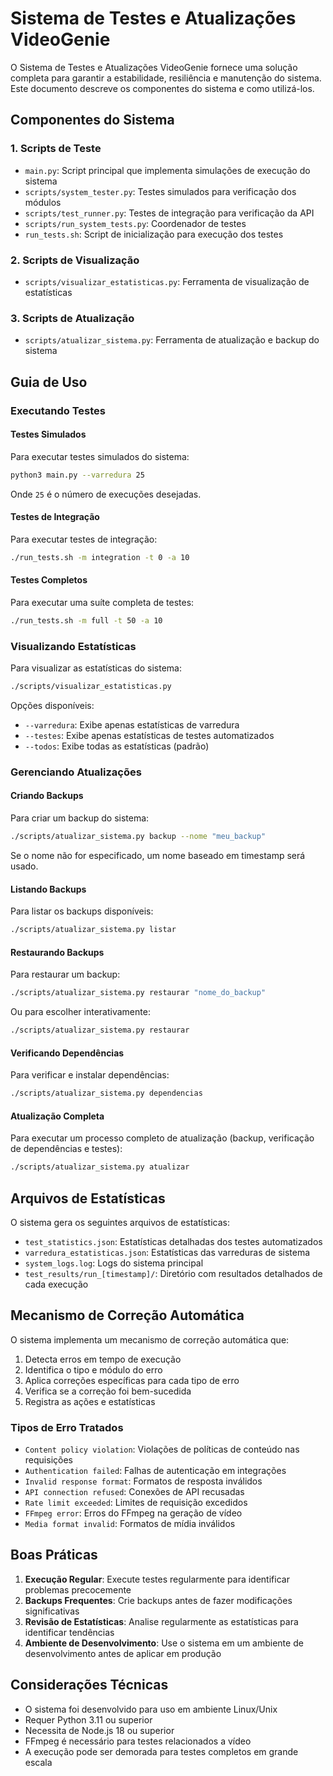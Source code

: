 # Sistema de Testes e Atualizações VideoGenie

O Sistema de Testes e Atualizações VideoGenie fornece uma solução completa para garantir a estabilidade, resiliência e manutenção do sistema. Este documento descreve os componentes do sistema e como utilizá-los.

## Componentes do Sistema

### 1. Scripts de Teste

- `main.py`: Script principal que implementa simulações de execução do sistema
- `scripts/system_tester.py`: Testes simulados para verificação dos módulos
- `scripts/test_runner.py`: Testes de integração para verificação da API
- `scripts/run_system_tests.py`: Coordenador de testes
- `run_tests.sh`: Script de inicialização para execução dos testes

### 2. Scripts de Visualização

- `scripts/visualizar_estatisticas.py`: Ferramenta de visualização de estatísticas

### 3. Scripts de Atualização

- `scripts/atualizar_sistema.py`: Ferramenta de atualização e backup do sistema

## Guia de Uso

### Executando Testes

#### Testes Simulados

Para executar testes simulados do sistema:

```bash
python3 main.py --varredura 25
```

Onde `25` é o número de execuções desejadas.

#### Testes de Integração

Para executar testes de integração:

```bash
./run_tests.sh -m integration -t 0 -a 10
```

#### Testes Completos

Para executar uma suíte completa de testes:

```bash
./run_tests.sh -m full -t 50 -a 10
```

### Visualizando Estatísticas

Para visualizar as estatísticas do sistema:

```bash
./scripts/visualizar_estatisticas.py
```

Opções disponíveis:

- `--varredura`: Exibe apenas estatísticas de varredura
- `--testes`: Exibe apenas estatísticas de testes automatizados
- `--todos`: Exibe todas as estatísticas (padrão)

### Gerenciando Atualizações

#### Criando Backups

Para criar um backup do sistema:

```bash
./scripts/atualizar_sistema.py backup --nome "meu_backup"
```

Se o nome não for especificado, um nome baseado em timestamp será usado.

#### Listando Backups

Para listar os backups disponíveis:

```bash
./scripts/atualizar_sistema.py listar
```

#### Restaurando Backups

Para restaurar um backup:

```bash
./scripts/atualizar_sistema.py restaurar "nome_do_backup"
```

Ou para escolher interativamente:

```bash
./scripts/atualizar_sistema.py restaurar
```

#### Verificando Dependências

Para verificar e instalar dependências:

```bash
./scripts/atualizar_sistema.py dependencias
```

#### Atualização Completa

Para executar um processo completo de atualização (backup, verificação de dependências e testes):

```bash
./scripts/atualizar_sistema.py atualizar
```

## Arquivos de Estatísticas

O sistema gera os seguintes arquivos de estatísticas:

- `test_statistics.json`: Estatísticas detalhadas dos testes automatizados
- `varredura_estatisticas.json`: Estatísticas das varreduras de sistema
- `system_logs.log`: Logs do sistema principal
- `test_results/run_[timestamp]/`: Diretório com resultados detalhados de cada execução

## Mecanismo de Correção Automática

O sistema implementa um mecanismo de correção automática que:

1. Detecta erros em tempo de execução
2. Identifica o tipo e módulo do erro
3. Aplica correções específicas para cada tipo de erro
4. Verifica se a correção foi bem-sucedida
5. Registra as ações e estatísticas

### Tipos de Erro Tratados

- `Content policy violation`: Violações de políticas de conteúdo nas requisições
- `Authentication failed`: Falhas de autenticação em integrações
- `Invalid response format`: Formatos de resposta inválidos
- `API connection refused`: Conexões de API recusadas
- `Rate limit exceeded`: Limites de requisição excedidos
- `FFmpeg error`: Erros do FFmpeg na geração de vídeo
- `Media format invalid`: Formatos de mídia inválidos

## Boas Práticas

1. **Execução Regular**: Execute testes regularmente para identificar problemas precocemente
2. **Backups Frequentes**: Crie backups antes de fazer modificações significativas
3. **Revisão de Estatísticas**: Analise regularmente as estatísticas para identificar tendências
4. **Ambiente de Desenvolvimento**: Use o sistema em um ambiente de desenvolvimento antes de aplicar em produção

## Considerações Técnicas

- O sistema foi desenvolvido para uso em ambiente Linux/Unix
- Requer Python 3.11 ou superior
- Necessita de Node.js 18 ou superior
- FFmpeg é necessário para testes relacionados a vídeo
- A execução pode ser demorada para testes completos em grande escala